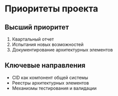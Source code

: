 # Приоритеты проекта

## Высший приоритет
1. Квартальный отчет
2. Испытания новых возможностей
3. Документирование архитектурных элементов

## Ключевые направления
- CID как компонент общей системы
- Реестры архитектурных элементов
- Механизмы тестирования и валидации